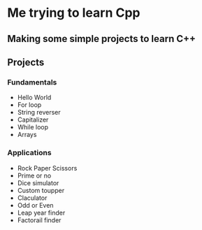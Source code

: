 # Me trying to learn Cpp

## Making some simple projects to learn C++

## Projects

### Fundamentals

* Hello World
* For loop
* String reverser
* Capitalizer
* While loop
* Arrays

### Applications

* Rock Paper Scissors
* Prime or no
* Dice simulator
* Custom toupper
* Claculator
* Odd or Even
* Leap year finder
* Factorail finder
